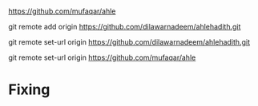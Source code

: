 #


https://github.com/mufaqar/ahle


git remote add origin https://github.com/dilawarnadeem/ahlehadith.git



git remote set-url origin https://github.com/dilawarnadeem/ahlehadith.git


git remote set-url origin https://github.com/mufaqar/ahle

# Fixing